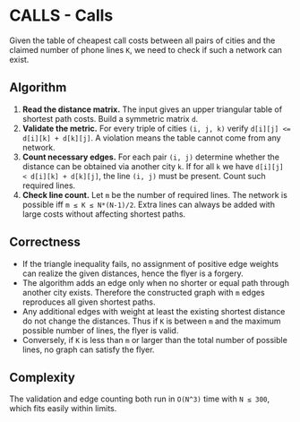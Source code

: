 # CALLS - Calls

Given the table of cheapest call costs between all pairs of cities and the claimed number of phone lines `K`, we need to check if such a network can exist.

## Algorithm
1. **Read the distance matrix.**  The input gives an upper triangular table of shortest path costs.  Build a symmetric matrix `d`.
2. **Validate the metric.**  For every triple of cities `(i, j, k)` verify `d[i][j] <= d[i][k] + d[k][j]`.  A violation means the table cannot come from any network.
3. **Count necessary edges.**  For each pair `(i, j)` determine whether the distance can be obtained via another city `k`.  If for all `k` we have `d[i][j] < d[i][k] + d[k][j]`, the line `(i, j)` must be present.  Count such required lines.
4. **Check line count.**  Let `m` be the number of required lines.  The network is possible iff `m ≤ K ≤ N*(N-1)/2`.
   Extra lines can always be added with large costs without affecting shortest paths.

## Correctness
- If the triangle inequality fails, no assignment of positive edge weights can realize the given distances, hence the flyer is a forgery.
- The algorithm adds an edge only when no shorter or equal path through another city exists.  Therefore the constructed graph with `m` edges reproduces all given shortest paths.
- Any additional edges with weight at least the existing shortest distance do not change the distances.  Thus if `K` is between `m` and the maximum possible number of lines, the flyer is valid.
- Conversely, if `K` is less than `m` or larger than the total number of possible lines, no graph can satisfy the flyer.

## Complexity
The validation and edge counting both run in `O(N^3)` time with `N ≤ 300`, which fits easily within limits.
